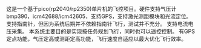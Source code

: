 这是一个基于pico(rp2040/rp2350)单片机的飞控项目。硬件支持气压计bmp390，icm42688/icm42605，支持GPS，支持激光测距模块和光流定位。
支持指南针，但因为系统后期并不依赖指南针飞行，测试并不充分。
支持电流电压采集。
本系统主要目的是实现按任务规划飞行，同时也可以遥控控制。
有GPS定点功能，气压定高或测距定高功能，飞行速度自适应以最大优化飞行效率。
